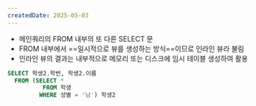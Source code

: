 ```yaml
---
createdDate: 2025-05-03
---
```

- 메인쿼리의 FROM 내부의 또 다른 SELECT 문
- FROM 내부에서 ==일시적으로 뷰를 생성하는 방식==이므로 인라인 뷰라 불림
- 인라인 뷰의 결과는 내부적으로 메모리 또는 디스크에 임시 테이블 생성하여 활용
```sql
SELECT 학생2.학번, 학생2.이름
  FROM (SELECT *
          FROM 학생
         WHERE 성별 = '남') 학생2
```